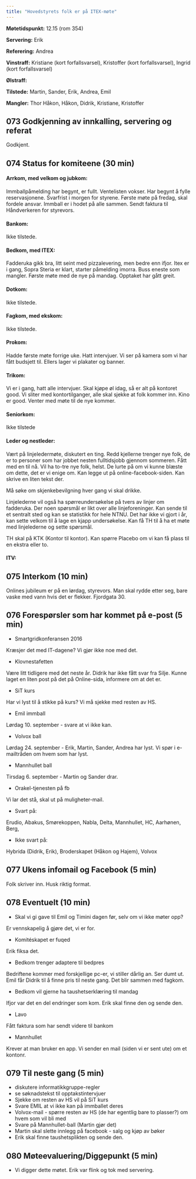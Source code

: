 ```yaml
---
title: "Hovedstyrets folk er på ITEX-møte"
---
```


**Møtetidspunkt:** 12.15 (rom 354)

**Servering:** Erik

**Referering:** Andrea

**Vinstraff:** Kristiane (kort forfallsvarsel), Kristoffer (kort forfallsvarsel), Ingrid (kort forfallsvarsel)

**Ølstraff:**  

**Tilstede:** Martin, Sander, Erik, Andrea, Emil

**Mangler:** Thor Håkon, Håkon, Didrik, Kristiane, Kristoffer

## 073 Godkjenning av innkalling, servering og referat 
Godkjent. 

## 074 Status for komiteene (30 min)

#### Arrkom, med velkom og jubkom:
Immballpåmelding har begynt, er fullt. Ventelisten vokser. Har begynt å fylle reservasjonene. Svarfrist i morgen for styrene. Første møte på fredag, skal fordele ansvar.
Immball er i hodet på alle sammen. Sendt faktura til Håndverkeren for styrevors.

#### Bankom:  
Ikke tilstede.


#### Bedkom, med ITEX:  
Fadderuka gikk bra, litt seint med pizzalevering, men bedre enn ifjor. Itex er i gang, Sopra Steria er klart, starter påmelding imorra. Buss eneste som mangler. Første møte med de nye på mandag.
Opptaket har gått greit. 


#### Dotkom:
Ikke tilstede.

#### Fagkom, med ekskom:  
Ikke tilstede.

#### Prokom:  
Hadde første møte forrige uke. Hatt intervjuer. Vi ser på kamera som vi har fått budsjett til. Ellers lager vi plakater og banner. 

#### Trikom:  
Vi er i gang, hatt alle intervjuer. Skal kjøpe øl idag, så er alt på kontoret good. Vi sliter med kontortilganger, alle skal sjekke at folk kommer inn. Kino er good. Venter med møte til de nye kommer.

#### Seniorkom: 
Ikke tilstede

#### Leder og nestleder:  
Vært på linjeledermøte, diskutert en ting. Redd kjellerne trenger nye folk, de er to personer som har jobbet nesten fulltidsjobb gjennom sommeren. Fått med en til nå.
Vil ha to-tre nye folk, helst. De lurte på om vi kunne blæste om dette, det er vi enige om. Kan legge ut på online-facebook-siden. Kan skrive en liten tekst der.

Må søke om skjenkebevilgning hver gang vi skal drikke.

Linjelederne vil også ha spørreundersøkelse på tvers av linjer om fadderuka. Der noen spørsmål er likt over alle linjeforeninger. Kan sende til et sentralt sted og kan se statistikk for hele NTNU. Det har ikke vi gjort i år, kan sette velkom til å lage en kjapp undersøkelse. Kan få TH til å ha et møte med linjelederne og sette spørsmål.

TH skal på KTK (Kontor til kontor). Kan spørre Placebo om vi kan få plass til en ekstra eller to.

#### ITV: 

## 075 Interkom (10 min) 
Onlines jubileum er på en lørdag, styrevors. Man skal rydde etter seg, bare vaske med vann hvis det er flekker. Fjordgata 30.

## 076 Forespørsler som har kommet på e-post (5 min) 

- Smartgridkonferansen 2016


Kræsjer det med IT-dagene? Vi gjør ikke noe med det. 


- Klovnestafetten


Være litt tidligere med det neste år. Didrik har ikke fått svar fra Silje. Kunne laget en liten post på det på Online-sida, informere om at det er.


- SiT kurs


Har vi lyst til å stikke på kurs? Vi må sjekke med resten av HS.

- Emil immball


Lørdag 10. september - svare at vi ikke kan.

- Volvox ball


Lørdag 24. september - Erik, Martin, Sander, Andrea har lyst. Vi spør i e-mailtråden om hvem som har lyst.

- Mannhullet ball


Tirsdag 6. september - Martin og Sander drar.

- Orakel-tjenesten på fb


Vi lar det stå, skal ut på muligheter-mail. 

- Svart på: 


Erudio, Abakus, Smørekoppen, Nabla, Delta, Mannhullet, HC, Aarhønen, Berg, 

- Ikke svart på: 


Hybrida (Didrik, Erik), Broderskapet (Håkon og Hajem), Volvox

## 077 Ukens infomail og Facebook (5 min) 

Folk skriver inn. Husk riktig format. 

## 078 Eventuelt (10 min)

- Skal vi gi gave til Emil og Timini dagen før, selv om vi ikke møter opp? 


Er vennskapelig å gjøre det, vi er for. 

- Komitéskapet er fuqed


Erik fiksa det.

- Bedkom trenger adaptere til bedpres


Bedriftene kommer med forskjellige pc-er, vi stiller dårlig an. Ser dumt ut. Emil får Didrik til å finne pris til neste gang. Det blir sammen med fagkom.

- Bedkom vil gjerne ha taushetserklæring til mandag


Ifjor var det en del endringer som kom. Erik skal finne den og sende den.


- Lavo


Fått faktura som har sendt videre til bankom

- Mannhullet


Krever at man bruker en app. Vi sender en mail (siden vi er sent ute) om et kontonr.

## 079 Til neste gang (5 min)

- diskutere informatikkgruppe-regler
- se søknadstekst til opptakstintervjuer
- Sjekke om resten av HS vil på SiT kurs
- Svare EMIL at vi ikke kan på immballet deres
- Volvox-mail - spørre resten av HS (de har egentlig bare to plasser?) om hvem som vil bli med
- Svare på Mannhullet-ball (Martin gjør det)
- Martin skal slette innlegg på facebook - salg og kjøp av bøker
- Erik skal finne taushetsplikten og sende den.

## 080 Møteevaluering/Diggepunkt (5 min)
- Vi digger dette møtet. Erik var flink og tok med servering.